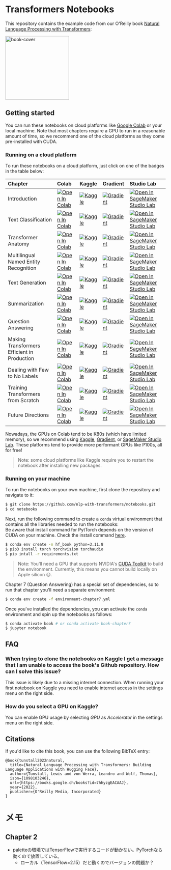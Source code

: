 # Transformers Notebooks

This repository contains the example code from our O'Reilly book [Natural Language Processing with Transformers](https://www.oreilly.com/library/view/natural-language-processing/9781098136789/):

<img alt="book-cover" height=200 src="images/book_cover.jpg" id="book-cover"/>

## Getting started

You can run these notebooks on cloud platforms like [Google Colab](https://colab.research.google.com/) or your local machine. Note that most chapters require a GPU to run in a reasonable amount of time, so we recommend one of the cloud platforms as they come pre-installed with CUDA.

### Running on a cloud platform

To run these notebooks on a cloud platform, just click on one of the badges in the table below:

<!--This table is automatically generated, do not fill manually!-->



| Chapter                                     | Colab                                                                                                                                                                                               | Kaggle                                                                                                                                                                                                   | Gradient                                                                                                                                                                               | Studio Lab                                                                                                                                                                                                   |
|:--------------------------------------------|:----------------------------------------------------------------------------------------------------------------------------------------------------------------------------------------------------|:---------------------------------------------------------------------------------------------------------------------------------------------------------------------------------------------------------|:---------------------------------------------------------------------------------------------------------------------------------------------------------------------------------------|:-------------------------------------------------------------------------------------------------------------------------------------------------------------------------------------------------------------|
| Introduction                                | [![Open In Colab](https://colab.research.google.com/assets/colab-badge.svg)](https://colab.research.google.com/github/nlp-with-transformers/notebooks/blob/main/01_introduction.ipynb)              | [![Kaggle](https://kaggle.com/static/images/open-in-kaggle.svg)](https://kaggle.com/kernels/welcome?src=https://github.com/nlp-with-transformers/notebooks/blob/main/01_introduction.ipynb)              | [![Gradient](https://assets.paperspace.io/img/gradient-badge.svg)](https://console.paperspace.com/github/nlp-with-transformers/notebooks/blob/main/01_introduction.ipynb)              | [![Open In SageMaker Studio Lab](https://studiolab.sagemaker.aws/studiolab.svg)](https://studiolab.sagemaker.aws/import/github/nlp-with-transformers/notebooks/blob/main/01_introduction.ipynb)              |
| Text Classification                         | [![Open In Colab](https://colab.research.google.com/assets/colab-badge.svg)](https://colab.research.google.com/github/nlp-with-transformers/notebooks/blob/main/02_classification.ipynb)            | [![Kaggle](https://kaggle.com/static/images/open-in-kaggle.svg)](https://kaggle.com/kernels/welcome?src=https://github.com/nlp-with-transformers/notebooks/blob/main/02_classification.ipynb)            | [![Gradient](https://assets.paperspace.io/img/gradient-badge.svg)](https://console.paperspace.com/github/nlp-with-transformers/notebooks/blob/main/02_classification.ipynb)            | [![Open In SageMaker Studio Lab](https://studiolab.sagemaker.aws/studiolab.svg)](https://studiolab.sagemaker.aws/import/github/nlp-with-transformers/notebooks/blob/main/02_classification.ipynb)            |
| Transformer Anatomy                         | [![Open In Colab](https://colab.research.google.com/assets/colab-badge.svg)](https://colab.research.google.com/github/nlp-with-transformers/notebooks/blob/main/03_transformer-anatomy.ipynb)       | [![Kaggle](https://kaggle.com/static/images/open-in-kaggle.svg)](https://kaggle.com/kernels/welcome?src=https://github.com/nlp-with-transformers/notebooks/blob/main/03_transformer-anatomy.ipynb)       | [![Gradient](https://assets.paperspace.io/img/gradient-badge.svg)](https://console.paperspace.com/github/nlp-with-transformers/notebooks/blob/main/03_transformer-anatomy.ipynb)       | [![Open In SageMaker Studio Lab](https://studiolab.sagemaker.aws/studiolab.svg)](https://studiolab.sagemaker.aws/import/github/nlp-with-transformers/notebooks/blob/main/03_transformer-anatomy.ipynb)       |
| Multilingual Named Entity Recognition       | [![Open In Colab](https://colab.research.google.com/assets/colab-badge.svg)](https://colab.research.google.com/github/nlp-with-transformers/notebooks/blob/main/04_multilingual-ner.ipynb)          | [![Kaggle](https://kaggle.com/static/images/open-in-kaggle.svg)](https://kaggle.com/kernels/welcome?src=https://github.com/nlp-with-transformers/notebooks/blob/main/04_multilingual-ner.ipynb)          | [![Gradient](https://assets.paperspace.io/img/gradient-badge.svg)](https://console.paperspace.com/github/nlp-with-transformers/notebooks/blob/main/04_multilingual-ner.ipynb)          | [![Open In SageMaker Studio Lab](https://studiolab.sagemaker.aws/studiolab.svg)](https://studiolab.sagemaker.aws/import/github/nlp-with-transformers/notebooks/blob/main/04_multilingual-ner.ipynb)          |
| Text Generation                             | [![Open In Colab](https://colab.research.google.com/assets/colab-badge.svg)](https://colab.research.google.com/github/nlp-with-transformers/notebooks/blob/main/05_text-generation.ipynb)           | [![Kaggle](https://kaggle.com/static/images/open-in-kaggle.svg)](https://kaggle.com/kernels/welcome?src=https://github.com/nlp-with-transformers/notebooks/blob/main/05_text-generation.ipynb)           | [![Gradient](https://assets.paperspace.io/img/gradient-badge.svg)](https://console.paperspace.com/github/nlp-with-transformers/notebooks/blob/main/05_text-generation.ipynb)           | [![Open In SageMaker Studio Lab](https://studiolab.sagemaker.aws/studiolab.svg)](https://studiolab.sagemaker.aws/import/github/nlp-with-transformers/notebooks/blob/main/05_text-generation.ipynb)           |
| Summarization                               | [![Open In Colab](https://colab.research.google.com/assets/colab-badge.svg)](https://colab.research.google.com/github/nlp-with-transformers/notebooks/blob/main/06_summarization.ipynb)             | [![Kaggle](https://kaggle.com/static/images/open-in-kaggle.svg)](https://kaggle.com/kernels/welcome?src=https://github.com/nlp-with-transformers/notebooks/blob/main/06_summarization.ipynb)             | [![Gradient](https://assets.paperspace.io/img/gradient-badge.svg)](https://console.paperspace.com/github/nlp-with-transformers/notebooks/blob/main/06_summarization.ipynb)             | [![Open In SageMaker Studio Lab](https://studiolab.sagemaker.aws/studiolab.svg)](https://studiolab.sagemaker.aws/import/github/nlp-with-transformers/notebooks/blob/main/06_summarization.ipynb)             |
| Question Answering                          | [![Open In Colab](https://colab.research.google.com/assets/colab-badge.svg)](https://colab.research.google.com/github/nlp-with-transformers/notebooks/blob/main/07_question-answering.ipynb)        | [![Kaggle](https://kaggle.com/static/images/open-in-kaggle.svg)](https://kaggle.com/kernels/welcome?src=https://github.com/nlp-with-transformers/notebooks/blob/main/07_question-answering.ipynb)        | [![Gradient](https://assets.paperspace.io/img/gradient-badge.svg)](https://console.paperspace.com/github/nlp-with-transformers/notebooks/blob/main/07_question-answering.ipynb)        | [![Open In SageMaker Studio Lab](https://studiolab.sagemaker.aws/studiolab.svg)](https://studiolab.sagemaker.aws/import/github/nlp-with-transformers/notebooks/blob/main/07_question-answering.ipynb)        |
| Making Transformers Efficient in Production | [![Open In Colab](https://colab.research.google.com/assets/colab-badge.svg)](https://colab.research.google.com/github/nlp-with-transformers/notebooks/blob/main/08_model-compression.ipynb)         | [![Kaggle](https://kaggle.com/static/images/open-in-kaggle.svg)](https://kaggle.com/kernels/welcome?src=https://github.com/nlp-with-transformers/notebooks/blob/main/08_model-compression.ipynb)         | [![Gradient](https://assets.paperspace.io/img/gradient-badge.svg)](https://console.paperspace.com/github/nlp-with-transformers/notebooks/blob/main/08_model-compression.ipynb)         | [![Open In SageMaker Studio Lab](https://studiolab.sagemaker.aws/studiolab.svg)](https://studiolab.sagemaker.aws/import/github/nlp-with-transformers/notebooks/blob/main/08_model-compression.ipynb)         |
| Dealing with Few to No Labels               | [![Open In Colab](https://colab.research.google.com/assets/colab-badge.svg)](https://colab.research.google.com/github/nlp-with-transformers/notebooks/blob/main/09_few-to-no-labels.ipynb)          | [![Kaggle](https://kaggle.com/static/images/open-in-kaggle.svg)](https://kaggle.com/kernels/welcome?src=https://github.com/nlp-with-transformers/notebooks/blob/main/09_few-to-no-labels.ipynb)          | [![Gradient](https://assets.paperspace.io/img/gradient-badge.svg)](https://console.paperspace.com/github/nlp-with-transformers/notebooks/blob/main/09_few-to-no-labels.ipynb)          | [![Open In SageMaker Studio Lab](https://studiolab.sagemaker.aws/studiolab.svg)](https://studiolab.sagemaker.aws/import/github/nlp-with-transformers/notebooks/blob/main/09_few-to-no-labels.ipynb)          |
| Training Transformers from Scratch          | [![Open In Colab](https://colab.research.google.com/assets/colab-badge.svg)](https://colab.research.google.com/github/nlp-with-transformers/notebooks/blob/main/10_transformers-from-scratch.ipynb) | [![Kaggle](https://kaggle.com/static/images/open-in-kaggle.svg)](https://kaggle.com/kernels/welcome?src=https://github.com/nlp-with-transformers/notebooks/blob/main/10_transformers-from-scratch.ipynb) | [![Gradient](https://assets.paperspace.io/img/gradient-badge.svg)](https://console.paperspace.com/github/nlp-with-transformers/notebooks/blob/main/10_transformers-from-scratch.ipynb) | [![Open In SageMaker Studio Lab](https://studiolab.sagemaker.aws/studiolab.svg)](https://studiolab.sagemaker.aws/import/github/nlp-with-transformers/notebooks/blob/main/10_transformers-from-scratch.ipynb) |
| Future Directions                           | [![Open In Colab](https://colab.research.google.com/assets/colab-badge.svg)](https://colab.research.google.com/github/nlp-with-transformers/notebooks/blob/main/11_future-directions.ipynb)         | [![Kaggle](https://kaggle.com/static/images/open-in-kaggle.svg)](https://kaggle.com/kernels/welcome?src=https://github.com/nlp-with-transformers/notebooks/blob/main/11_future-directions.ipynb)         | [![Gradient](https://assets.paperspace.io/img/gradient-badge.svg)](https://console.paperspace.com/github/nlp-with-transformers/notebooks/blob/main/11_future-directions.ipynb)         | [![Open In SageMaker Studio Lab](https://studiolab.sagemaker.aws/studiolab.svg)](https://studiolab.sagemaker.aws/import/github/nlp-with-transformers/notebooks/blob/main/11_future-directions.ipynb)         |

<!--End of table-->

Nowadays, the GPUs on Colab tend to be K80s (which have limited memory), so we recommend using [Kaggle](https://www.kaggle.com/docs/notebooks), [Gradient](https://gradient.run/notebooks), or [SageMaker Studio Lab](https://studiolab.sagemaker.aws/). These platforms tend to provide more performant GPUs like P100s, all for free!

> Note: some cloud platforms like Kaggle require you to restart the notebook after installing new packages.

### Running on your machine

To run the notebooks on your own machine, first clone the repository and navigate to it:

```bash
$ git clone https://github.com/nlp-with-transformers/notebooks.git
$ cd notebooks
```

Next, run the following command to create a `conda` virtual environment that contains all the libraries needed to run the notebooks:\
Be aware that install command for PytTorch depends on the version of CUDA on your machine. Check the install command [here](https://pytorch.org/get-started/locally/).

```bash
$ conda env create -n hf_book python=3.11.8
$ pip3 install torch torchvision torchaudio
$ pip intall -r requirements.txt
```

> Note: You'll need a GPU that supports NVIDIA's [CUDA Toolkit](https://developer.nvidia.com/cuda-toolkit) to build the environment. Currently, this means you cannot build locally on Apple silicon 😢.

Chapter 7 (Question Answering) has a special set of dependencies, so to run that chapter you'll need a separate environment:

```bash
$ conda env create -f environment-chapter7.yml
```

Once you've installed the dependencies, you can activate the `conda` environment and spin up the notebooks as follows:

```bash
$ conda activate book # or conda activate book-chapter7
$ jupyter notebook
```

## FAQ

### When trying to clone the notebooks on Kaggle I get a message that I am unable to access the book's Github repository. How can I solve this issue?

This issue is likely due to a missing internet connection. When running your first notebook on Kaggle you need to enable internet access in the settings menu on the right side. 

### How do you select a GPU on Kaggle?

You can enable GPU usage by selecting *GPU* as *Accelerator* in the settings menu on the right side.

## Citations

If you'd like to cite this book, you can use the following BibTeX entry:

```
@book{tunstall2022natural,
  title={Natural Language Processing with Transformers: Building Language Applications with Hugging Face},
  author={Tunstall, Lewis and von Werra, Leandro and Wolf, Thomas},
  isbn={1098103246},
  url={https://books.google.ch/books?id=7hhyzgEACAAJ},
  year={2022},
  publisher={O'Reilly Media, Incorporated}
}
```

# メモ
## Chapter 2
- paletteの環境ではTensorFlowで実行するコードが動かない。PyTorchなら動くので放置している。
  - ローカル（TensorFlow=2.15）だと動くのでバージョンの問題か？
